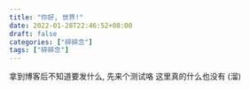 ```yaml
---
title: "你好, 世界!"
date: 2022-01-28T22:46:52+08:00
draft: false
categories: ["碎碎念"]
tags: ["碎碎念"]
---
```


拿到博客后不知道要发什么, 先来个测试咯
这里真的什么也没有 (溜)

